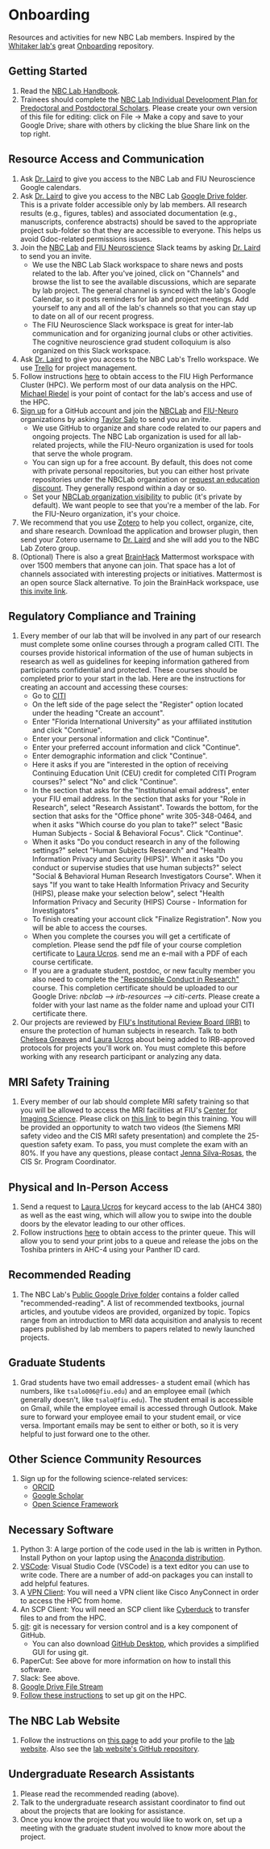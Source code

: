 # Onboarding
Resources and activities for new NBC Lab members. Inspired by the [Whitaker lab's](https://github.com/WhitakerLab) great [Onboarding](https://github.com/WhitakerLab/Onboarding) repository.

## Getting Started
1. Read the [NBC Lab Handbook](https://docs.google.com/document/d/12QHTfVnjxmVAk9pki2hhspnFJB7QeDR3scstHV8KE_c/edit).
2. Trainees should complete the [NBC Lab Individual Development Plan for Predoctoral and Postdoctoral Scholars](https://docs.google.com/document/d/1ekRK--hkTqg_tBnRisoIZs_IVUrljK2tNyACyXpl8WY/edit?usp=sharing). Please create your own version of this file for editing: click on File → Make a copy and save to your Google Drive; share with others by clicking the blue Share link on the top right.

## Resource Access and Communication
1. Ask [Dr. Laird](mailto:alaird@fiu.edu) to give you access to the NBC Lab and FIU Neuroscience Google calendars. 
2. Ask [Dr. Laird](mailto:alaird@fiu.edu) to give you access to the NBC Lab [Google Drive folder](https://drive.google.com/drive/u/0/folders/0B543K-QXbp21WERUMkc5SVhjODg). This is a private folder accessible only by lab members. All research results (e.g., figures, tables) and associated documentation (e.g., manuscripts, conference abstracts) should be saved to the appropriate project sub-folder so that they are accessible to everyone. This helps us avoid Gdoc-related permissions issues. 
3. Join the [NBC Lab](https://neuroinformaticslab.slack.com) and [FIU Neuroscience](https://fiuneuro.slack.com) Slack teams by asking [Dr. Laird](mailto:alaird@fiu.edu) to send you an invite.
    - We use the NBC Lab Slack workspace to share news and posts related to the lab. After you've joined, click on "Channels" and browse the list to see the available discussions, which are separate by lab project. The general channel is synced with the lab's Google Calendar, so it posts reminders for lab and project meetings. Add yourself to any and all of the lab's channels so that you can stay up to date on all of our recent progress. 
    - The FIU Neuroscience Slack workspace is great for inter-lab communication and for organizing journal clubs or other activities. The cognitive neuroscience grad student colloquium is also organized on this Slack workspace.
4. Ask [Dr. Laird](mailto:alaird@fiu.edu) to give you access to the NBC Lab's Trello workspace. We use [Trello](https://trello.com) for project management. 
5. Follow instructions [here](http://ircc.fiu.edu/accounts/) to obtain access to the FIU High Performance Cluster (HPC). We perform most of our data analysis on the HPC. [Michael Riedel](mailto:miriedel@fiu.edu) is your point of contact for the lab's access and use of the HPC.
6. [Sign up](https://github.com/join?source=header-home) for a GitHub account and join the [NBCLab](https://github.com/NBCLab) and [FIU-Neuro](https://github.com/FIU-Neuro) organizations by asking [Taylor Salo](mailto:tsalo006@fiu.edu) to send you an invite.
    - We use GitHub to organize and share code related to our papers and ongoing projects. The NBC Lab organization is used for all lab-related projects, while the FIU-Neuro organization is used for tools that serve the whole program. 
    - You can sign up for a free account. By default, this does not come with private personal repositories, but you can either host private repositories under the NBCLab organization or [request an education discount](https://help.github.com/articles/applying-for-an-academic-research-discount/). They generally respond within a day or so.
    - Set your [NBCLab organization visibility](https://github.com/orgs/NBCLab/people) to public (it's private by default). We want people to see that you're a member of the lab. For the FIU-Neuro organization, it's your choice.
7. We recommend that you use [Zotero](https://www.zotero.org) to help you collect, organize, cite, and share research. Download the application and browser plugin, then send your Zotero username to [Dr. Laird](mailto:alaird@fiu.edu) and she will add you to the NBC Lab Zotero group.
8. (Optional) There is also a great [BrainHack](https://mattermost.brainhack.org) Mattermost workspace with over 1500 members that anyone can join. That space has a lot of channels associated with interesting projects or initiatives. Mattermost is an open source Slack alternative. To join the BrainHack workspace, use [this invite link](https://mattermost.brainhack.org/signup_user_complete/?id=orpd9qqjb7gqpnwg5k1fdagrqa).

## Regulatory Compliance and Training
1. Every member of our lab that will be involved in any part of our research must complete some online courses through a program called CITI. The courses provide historical information of the use of human subjects in research as well as guidelines for keeping information gathered from participants confidential and protected. These courses should be completed prior to your start in the lab. Here are the instructions for creating an account and accessing these courses:
    - Go to [CITI](https://www.citiprogram.org) 
    - On the left side of the page select the "Register" option located under the heading "Create an account".
    - Enter "Florida International University" as your affiliated institution and click "Continue".
    - Enter your personal information and click "Continue".
    - Enter your preferred account information and click "Continue".
    - Enter demographic information and click "Continue".
    - Here it asks if you are "interested in the option of receiving Continuing Education Unit (CEU) credit for completed CITI Program courses?" select "No" and click "Continue".
    - In the section that asks for the "Institutional email address", enter your FIU email address. In the section that asks for your "Role in Research", select "Research Assistant". Towards the bottom, for the section that asks for the "Office phone" write 305-348-0464, and when it asks "Which course do you plan to take?" select "Basic Human Subjects - Social & Behavioral Focus". Click "Continue".
    - When it asks "Do you conduct research in any of the following settings?" select "Human Subjects Research" and "Health Information Privacy and Security (HIPS)". When it asks "Do you conduct or supervise studies that use human subjects?" select "Social & Behavioral Human Research Investigators Course". When it says "If you want to take Health Information Privacy and Security (HIPS), please make your selection below", select "Health Information Privacy and Security (HIPS) Course - Information for Investigators"
    - To finish creating your account click "Finalize Registration". Now you will be able to access the courses.
    - When you complete the courses you will get a certificate of completion. Please send the pdf file of your course completion certificate to [Laura Ucros](mailto:lucros@fiu.edu). send me an e-mail with a PDF of each course certificate.
    - If you are a graduate student, postdoc, or new faculty member you also need to complete the ["Responsible Conduct in Research"](http://research.fiu.edu/rcr/training/) course. This completion certificate should be uploaded to our Google Drive: *nbclab --> irb-resources --> citi-certs*. Please create a folder with your last name as the folder name and upload your CITI certificate there.
2. Our projects are reviewed by [FIU's Institutional Review Board (IRB)](http://research.fiu.edu/irb/) to ensure the protection of human subjects in research. Talk to both [Chelsea Greaves](mailto:cgreaves@fiu.edu) and [Laura Ucros](mailto:lucros@fiu.edu) about being added to IRB-approved protocols for projects you'll work on. You must complete this before working with any research participant or analyzing any data.

## MRI Safety Training
1. Every member of our lab should complete MRI safety training so that you will be allowed to access the MRI facilities at FIU's [Center for Imaging Science](https://cismri.fiu.edu). Please click on [this link](https://fiu.qualtrics.com/jfe/form/SV_bkjyKMM2tDJwcxT) to begin this training. You will be provided an opportunity to watch two videos (the Siemens MRI safety video and the CIS MRI safety presentation) and complete the 25-question safety exam. To pass, you must complete the exam with an 80%. If you have any questions, please contact [Jenna Silva-Rosas](mailto:jesilva@fiu.edu), the CIS Sr. Program Coordinator.

## Physical and In-Person Access
1. Send a request to [Laura Ucros](mailto:lucros@fiu.edu) for keycard access to the lab (AHC4 380) as well as the east wing, which will allow you to swipe into the double doors by the elevator leading to our other offices.
2. Follow instructions [here](https://castic.fiu.edu/main/app/core/helpguides/Papercut-Mac.pdf) to obtain access to the printer queue. This will allow you to send your print jobs to a queue and release the jobs on the Toshiba printers in AHC-4 using your Panther ID card.

## Recommended Reading
1. The NBC Lab's [Public Google Drive folder](https://drive.google.com/drive/folders/0B543K-QXbp21cTV0RjNoNUtMWnM?usp=sharing) contains a folder called "recommended-reading". A list of recommended textbooks, journal articles, and youtube videos are provided, organized by topic. Topics range from an introduction to MRI data acquisition and analysis to recent papers published by lab members to papers related to newly launched projects. 

## Graduate Students
1. Grad students have two email addresses- a student email (which has numbers, like `tsalo006@fiu.edu`) and an employee email (which generally doesn't, like `tsalo@fiu.edu`). The student email is accessible on Gmail, while the employee email is accessed through Outlook. Make sure to forward your employee email to your student email, or vice versa. Important emails may be sent to either or both, so it is very helpful to just forward one to the other.

## Other Science Community Resources
1. Sign up for the following science-related services:
    - [ORCID](https://orcid.org)
    - [Google Scholar](https://scholar.google.com)
    - [Open Science Framework](https://osf.io)

## Necessary Software
1. Python 3: A large portion of the code used in the lab is written in Python. Install Python on your laptop using the [Anaconda distribution](https://docs.anaconda.com/anaconda/install/#installation).
1. [VSCode](https://code.visualstudio.com): Visual Studio Code (VSCode) is a text editor you can use to write code. There are a number of add-on packages you can install to add helpful features.
1. A [VPN Client](https://network.fiu.edu/vpn/): You will need a VPN client like Cisco AnyConnect in order to access the HPC from home.
1. An SCP Client: You will need an SCP client like [Cyberduck](https://cyberduck.io) to transfer files to and from the HPC.
1. [git](https://help.github.com/en/articles/set-up-git): git is necessary for version control and is a key component of GitHub.
    - You can also download [GitHub Desktop](https://desktop.github.com), which provides a simplified GUI for using git.
1. PaperCut: See above for more information on how to install this software.
1. Slack: See above.
1. [Google Drive File Stream](https://support.google.com/drive/answer/7329379)
1. [Follow these instructions](https://help.github.com/en/articles/connecting-to-github-with-ssh) to set up git on the HPC.
    
## The NBC Lab Website
1. Follow the instructions on [this page](https://github.com/NBCLab/NBCLab.github.io/wiki/Adding-yourself-to-the-lab-website) to add your profile to the [lab website](https://nbclab.github.io). Also see the [lab website's GitHub repository](https://github.com/NBCLab/NBCLab.github.io).
    
## Undergraduate Research Assistants
1. Please read the recommended reading (above).
2. Talk to the undergraduate research assistant coordinator to find out about the projects that are looking for assistance.
3. Once you know the project that you would like to work on, set up a meeting with the graduate student involved to know more about the project.
